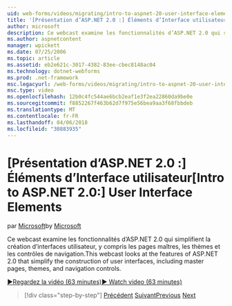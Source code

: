 ```yaml
---
uid: web-forms/videos/migrating/intro-to-aspnet-20-user-interface-elements
title: '[Présentation d’ASP.NET 2.0 :] Éléments d’Interface utilisateur | Documents Microsoft'
author: microsoft
description: Ce webcast examine les fonctionnalités d’ASP.NET 2.0 qui simplifient la création d’interfaces utilisateur, y compris les pages maîtres, les thèmes et les contrôles de navigation.
ms.author: aspnetcontent
manager: wpickett
ms.date: 07/25/2006
ms.topic: article
ms.assetid: eb2e621c-3017-4382-83ee-cbec8148ac04
ms.technology: dotnet-webforms
ms.prod: .net-framework
msc.legacyurl: /web-forms/videos/migrating/intro-to-aspnet-20-user-interface-elements
msc.type: video
ms.openlocfilehash: 12b0c4fc544ae6bcb2eaf1e3f2ea22860da9be0e
ms.sourcegitcommit: f8852267f463b62d7f975e56bea9aa3f68fbbdeb
ms.translationtype: MT
ms.contentlocale: fr-FR
ms.lasthandoff: 04/06/2018
ms.locfileid: "30883935"
---
```

<a name="intro-to-aspnet-20-user-interface-elements"></a><span data-ttu-id="94671-103">[Présentation d’ASP.NET 2.0 :] Éléments d’Interface utilisateur</span><span class="sxs-lookup"><span data-stu-id="94671-103">[Intro to ASP.NET 2.0:] User Interface Elements</span></span>
====================
<span data-ttu-id="94671-104">par [Microsoft](https://github.com/microsoft)</span><span class="sxs-lookup"><span data-stu-id="94671-104">by [Microsoft](https://github.com/microsoft)</span></span>

<span data-ttu-id="94671-105">Ce webcast examine les fonctionnalités d’ASP.NET 2.0 qui simplifient la création d’interfaces utilisateur, y compris les pages maîtres, les thèmes et les contrôles de navigation.</span><span class="sxs-lookup"><span data-stu-id="94671-105">This webcast looks at the features of ASP.NET 2.0 that simplify the construction of user interfaces, including master pages, themes, and navigation controls.</span></span>

[<span data-ttu-id="94671-106">&#9654;Regardez la vidéo (63 minutes)</span><span class="sxs-lookup"><span data-stu-id="94671-106">&#9654; Watch video (63 minutes)</span></span>](https://channel9.msdn.com/Blogs/ASP-NET-Site-Videos/intro-to-aspnet-20-user-interface-elements)

> [!div class="step-by-step"]
> <span data-ttu-id="94671-107">[Précédent](intro-to-aspnet-20-aspnet-20-fundamentals.md)
> [Suivant](migrating-from-classic-asp-to-aspnet.md)</span><span class="sxs-lookup"><span data-stu-id="94671-107">[Previous](intro-to-aspnet-20-aspnet-20-fundamentals.md)
[Next](migrating-from-classic-asp-to-aspnet.md)</span></span>
